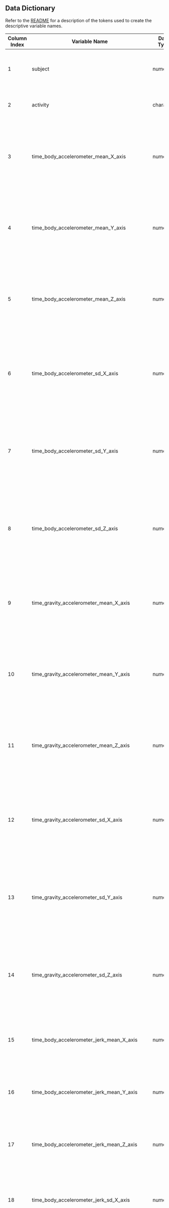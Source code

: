 ## Data Dictionary

Refer to the [README](./README.html#token-desc) for a description of the tokens used to create the descriptive variable names.
  
| **Column Index** | **Variable Name** | **Data Type** | **Labels** | **Values** |
|------------------|-------------------|---------------|------------|------------|
| 1 | subject | numeric | Identifier for the person on whom the experiment was conducted | [1, 30] |
| 2 | activity | character | Activity name | `WALKING`, `WALKING_UPSTAIRS`, `WALKING_DOWNSTAIRS`, `SITTING`, `STANDING`, `LAYING` |
| 3 | time_body_accelerometer_mean_X_axis | numeric | Mean of the mean of the body acceleration signals captured using an accelerometer along the X-axis in time-domain |  |
| 4 | time_body_accelerometer_mean_Y_axis | numeric | Mean of the mean of the body acceleration signals captured using an accelerometer along the Y-axis in time-domain |  |
| 5 | time_body_accelerometer_mean_Z_axis | numeric | Mean of the mean of the body acceleration signals captured using an accelerometer along the Z-axis in time-domain |  |
| 6 | time_body_accelerometer_sd_X_axis | numeric | Mean of the standard deviation of the body acceleration signals captured using an accelerometer along the X-axis in time-domain |  |
| 7 | time_body_accelerometer_sd_Y_axis | numeric | Mean of the standard deviation of the body acceleration signals  captured using an accelerometer along the Y-axis in time-domain |  |
| 8 | time_body_accelerometer_sd_Z_axis | numeric | Mean of the standard deviation of the body acceleration signals captured using an accelerometer along the Z-axis in time-domain |  |
| 9 | time_gravity_accelerometer_mean_X_axis | numeric | Mean of the mean of the gravity acceleration signals captured using an accelerometer along the X-axis in time-domain |  |
| 10 | time_gravity_accelerometer_mean_Y_axis | numeric | Mean of the mean of the gravity acceleration signals captured using an accelerometer along the Y-axis in time-domain |  |
| 11 | time_gravity_accelerometer_mean_Z_axis | numeric |Mean of the mean of the gravity acceleration signals captured using an accelerometer along the Z-axis in time-domain  |  |
| 12 | time_gravity_accelerometer_sd_X_axis | numeric | Mean of the standard deviation of the gravity acceleration signals captured using an accelerometer along the X-axis in time-domain |  |
| 13 | time_gravity_accelerometer_sd_Y_axis | numeric | Mean of the standard deviation of the gravity acceleration signals captured using an accelerometer along the Y-axis in time-domain |  |
| 14 | time_gravity_accelerometer_sd_Z_axis | numeric | Mean of the standard deviation of the gravity acceleration signals captured using an accelerometer along the Z-axis in time-domain |  |
| 15 | time_body_accelerometer_jerk_mean_X_axis | numeric | Mean of the mean of the linear acceleration of the body along the X-axis in time-domain |  |
| 16 | time_body_accelerometer_jerk_mean_Y_axis | numeric | Mean of the mean of the linear acceleration of the body along the Y-axis in time-domain |  |
| 17 | time_body_accelerometer_jerk_mean_Z_axis | numeric | Mean of the mean of the linear acceleration of the body along the Z-axis in time-domain |  |
| 18 | time_body_accelerometer_jerk_sd_X_axis | numeric | Mean of the standard deviation of the linear acceleration of the body along the X-axis in time-domain |  |
| 19 | time_body_accelerometer_jerk_sd_Y_axis | numeric | Mean of the standard deviation of the linear acceleration of the body along the Y-axis in time-domain |  |
| 20 | time_body_accelerometer_jerk_sd_Z_axis | numeric | Mean of the standard deviation of the linear acceleration of the body along the Z-axis in time-domain |  |
| 21 | time_body_gyrometer_mean_X_axis | numeric | Mean of the mean of the body acceleration signals captured using a gyrometer along the X-axis in time-domain |  |
| 22 | time_body_gyrometer_mean_Y_axis | numeric | Mean of the mean of the body acceleration signals captured using a gyrometer along the Y-axis in time-domain |  |
| 23 | time_body_gyrometer_mean_Z_axis | numeric | Mean of the mean of the body acceleration signals captured using a gyrometer along the Z-axis in time-domain |  |
| 24 | time_body_gyrometer_sd_X_axis | numeric | Mean of the standard deviation of the body acceleration signals captured using a gyrometer along the X-axis in time-domain |  |
| 25 | time_body_gyrometer_sd_Y_axis | numeric | Mean of the standard deviation of the body acceleration signals captured using a gyrometer along the Y-axis in time-domain |  |
| 26 | time_body_gyrometer_sd_Z_axis | numeric | Mean of the standard deviation of the body acceleration signals captured using a gyrometer along the Z-axis in time-domain |  |
| 27 | time_body_gyrometer_jerk_mean_X_axis | numeric | Mean of the mean of the angular velocity of the body along the X-axis in time-domain |  |
| 28 | time_body_gyrometer_jerk_mean_Y_axis | numeric | Mean of the mean of the angular velocity of the body along the Y-axis in time-domain |  |
| 29 | time_body_gyrometer_jerk_mean_Z_axis | numeric | Mean of the mean of the angular velocity of the body along the Z-axis in time-domain |  |
| 30 | time_body_gyrometer_jerk_sd_X_axis | numeric | Mean of the standard deviation of the angular velocity of the body along the X-axis in time-domain |  |
| 31 | time_body_gyrometer_jerk_sd_Y_axis | numeric | Mean of the standard deviation of the angular velocity of the body along the Y-axis in time-domain |  |
| 32 | time_body_gyrometer_jerk_sd_Z_axis | numeric | Mean of the standard deviation of the angular velocity of the body along the Z-axis in time-domain |  |
| 33 | time_body_accelerometer_magnitude_mean | numeric | Mean of the mean of the magnitude of the body acceleration signals captured using an accelerometer in time-domain |  |
| 34 | time_body_accelerometer_magnitude_sd | numeric | Mean of the standard deviation of the magnitude of th body acceleration signals captured using an accelerometer in time-domain |  |
| 35 | time_gravity_accelerometer_magnitude_mean | numeric | Mean of the mean of the magnitude of the gravity acceleration signals captured using an accelerometer in time-domain |  |
| 36 | time_gravity_accelerometer_magnitude_sd | numeric | Mean of the standard deviation of the magnitude of the gravity acceleration signals captured using an accelerometer in time-domain |  |
| 37 | time_body_accelerometer_jerk_magnitude_mean | numeric | Mean of the mean of the magnitude of the linear acceleration of the body in time-domain |  |
| 38 | time_body_accelerometer_jerk_magnitude_sd | numeric | Mean of the standard deviation of the magnitude of the linear acceleration of the body in time-domain |  |
| 39 | time_body_gyrometer_magnitude_mean | numeric | Mean of the mean of the magnitude of the body acceleration signals captured using a gyrometer in time-domain |  |
| 40 | time_body_gyrometer_magnitude_sd | numeric | Mean of the standard deviation of the body acceleration signals captured using a gyrometer in time-domain |  |
| 41 | time_body_gyrometer_jerk_magnitude_mean | numeric | Mean of the mean of the magnitude of the angular velocity of the body in time-domain |  |
| 42 | time_body_gyrometer_jerk_magnitude_sd | numeric | Mean of the standard deviation of the magnitude of the angular velocity of the body in time-domain |  |
| 43 | freq_body_accelerometer_mean_X_axis | numeric | Mean of the mean of the body acceleration signals captured using an accelerometer along the X-axis in frequency-domain |  |
| 44 | freq_body_accelerometer_mean_Y_axis | numeric | Mean of the mean of the body acceleration signals captured using an accelerometer along the Y-axis in frequency-domain |  |
| 45 | freq_body_accelerometer_mean_Z_axis | numeric | Mean of the mean of the body acceleration signals captured using an accelerometer along the Z-axis in frequency-domain |  |
| 46 | freq_body_accelerometer_sd_X_axis | numeric | Mean of the standard deviation of the body acceleration signals captured using an accelerometer along the X-axis in frequency-domain |  |
| 47 | freq_body_accelerometer_sd_Y_axis | numeric | Mean of the standard deviation of the body acceleration signals captured using an accelerometer along the Y-axis in frequency-domain |  |
| 48 | freq_body_accelerometer_sd_Z_axis | numeric | Mean of the standard deviation of the body acceleration signals captured using an accelerometer along the Z-axis in frequency-domain |  |
| 49 | freq_body_accelerometer_jerk_mean_X_axis | numeric | Mean of the mean of the linear acceleration of the body along the X-axis in frequency-domain |  |
| 50 | freq_body_accelerometer_jerk_mean_Y_axis | numeric | Mean of the mean of the linear acceleration of the body along the Y-axis in frequency-domain |  |
| 51 | freq_body_accelerometer_jerk_mean_Z_axis | numeric | Mean of the mean of the linear acceleration of the body along the Z-axis in frequency-domain |  |
| 52 | freq_body_accelerometer_jerk_sd_X_axis | numeric | Mean of the standard deviation of the linear acceleration of the body along the X-axis in frequency-domain |  |
| 53 | freq_body_accelerometer_jerk_sd_Y_axis | numeric | Mean of the standard deviation of the linear acceleration of the body along the Y-axis in frequency-domain |  |
| 54 | freq_body_accelerometer_jerk_sd_Z_axis | numeric | Mean of the standard deviation of the linear acceleration of the body along the Z-axis in frequency-domain |  |
| 55 | freq_body_gyrometer_mean_X_axis | numeric | Mean of the mean of the body acceleration signals captured using a gyrometer along the X-axis in frequency-domain |  |
| 56 | freq_body_gyrometer_mean_Y_axis | numeric | Mean of the mean of the body acceleration signals captured using a gyrometer along the Y-axis in frequency-domain |  |
| 57 | freq_body_gyrometer_mean_Z_axis | numeric | Mean of the mean of the body acceleration signals captured using a gyrometer along the Z-axis in frequency-domain |  |
| 58 | freq_body_gyrometer_sd_X_axis | numeric | Mean of the standard deviation of the body acceleration signals captured using a gyrometer along the X-axis in frequency-domain |  |
| 59 | freq_body_gyrometer_sd_Y_axis | numeric | Mean of the standard deviation of the body acceleration signals captured using a gyrometer along the Y-axis in frequency-domain |  |
| 60 | freq_body_gyrometer_sd_Z_axis | numeric | Mean of the standard deviation of the body acceleration signals captured using a gyrometer along the Z-axis in frequency-domain |  |
| 61 | freq_body_accelerometer_magnitude_mean | numeric | Mean of the mean of the magnitude of the body acceleration signals captured using an accelerometer in frequency-domain |  |
| 62 | freq_body_accelerometer_magnitude_sd | numeric | Mean of the standard deviation of the magnitude of the body acceleration signals captured using an accelerometer in frequency-domain |  |
| 63 | freq_body_accelerometer_jerk_magnitude_mean | numeric | Mean of the mean of the magnitude of the linear acceleration of the body in frequency-domain |  |
| 64 | freq_body_accelerometer_jerk_magnitude_sd | numeric | Mean of the standard deviation of the magnitude of the linear acceleration of the body in frequency-domain |  |
| 65 | freq_body_gyrometer_magnitude_mean | numeric | Mean of the mean of the magnitude of the body acceleration signals in frequency-domain |  |
| 66 | freq_body_gyrometer_magnitude_sd | numeric | Mean of the standard deviation of the magnitude of the body acceleration signals in frequency-domain |  |
